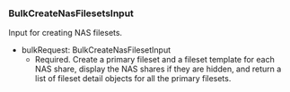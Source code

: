 ### BulkCreateNasFilesetsInput
Input for creating NAS filesets.

- bulkRequest: BulkCreateNasFilesetInput
  - Required. Create a primary fileset and a fileset template for each NAS share, display the NAS shares if they are hidden, and return a list of fileset detail objects for all the primary filesets.
